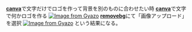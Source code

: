 [**canva**](https://www.canva.com/)で文字だけでロゴを作って背景を別のものに合わせたい時
[**canva**](https://www.canva.com/)で文字で何かロゴを作る
 [![Image from Gyazo](https://i.gyazo.com/5e132c424b2100daf84eeb210f3dbe6b.png)](https://gyazo.com/5e132c424b2100daf84eeb210f3dbe6b)
[**removebg**](https://www.remove.bg/ja)にて「画像アップロード」を選択
[![Image from Gyazo](https://i.gyazo.com/14b5b3b5a7556c88458442dfb39f673c.png)](https://gyazo.com/14b5b3b5a7556c88458442dfb39f673c)
という結果になる。
